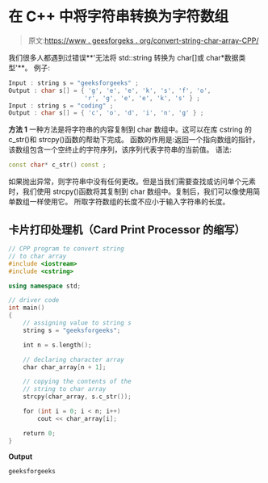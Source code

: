 # 在 C++ 中将字符串转换为字符数组

> 原文:[https://www . geesforgeks . org/convert-string-char-array-CPP/](https://www.geeksforgeeks.org/convert-string-char-array-cpp/)

我们很多人都遇到过错误**'无法将 std::string 转换为 char[]或 char*数据类型'**。
例子:

```cpp
Input : string s = "geeksforgeeks" ;
Output : char s[] = { 'g', 'e', 'e', 'k', 's', 'f', 'o',
                     'r', 'g', 'e', 'e', 'k', 's' } ;
Input : string s = "coding" ;
Output : char s[] = { 'c', 'o', 'd', 'i', 'n', 'g' } ;
```

**方法 1**
一种方法是将字符串的内容复制到 char 数组中。这可以在库 cstring 的 c_str()和 strcpy()函数的帮助下完成。
函数的作用是:返回一个指向数组的指针，该数组包含一个空终止的字符序列，该序列代表字符串的当前值。
语法:

```cpp
const char* c_str() const ;
```

如果抛出异常，则字符串中没有任何更改。但是当我们需要查找或访问单个元素时，我们使用 strcpy()函数将其复制到 char 数组中。复制后，我们可以像使用简单数组一样使用它。
所取字符数组的长度不应小于输入字符串的长度。

## 卡片打印处理机（Card Print Processor 的缩写）

```cpp
// CPP program to convert string
// to char array
#include <iostream>
#include <cstring>

using namespace std;

// driver code
int main()
{
    // assigning value to string s
    string s = "geeksforgeeks";

    int n = s.length();

    // declaring character array
    char char_array[n + 1];

    // copying the contents of the
    // string to char array
    strcpy(char_array, s.c_str());

    for (int i = 0; i < n; i++)
        cout << char_array[i];

    return 0;
}
```

**Output**

```cpp
geeksforgeeks
```